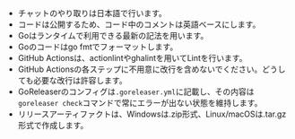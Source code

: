 - チャットのやり取りは日本語で行います。
- コードは公開するため、コード中のコメントは英語ベースにします。
- Goはランタイムで利用できる最新の記法を用います。
- Goのコードはgo fmtでフォーマットします。
- GitHub Actionsは、actionlintやghalintを用いてLintを行います。
- GitHub Actionsの各ステップに不用意に改行を含めないでください。どうしても必要な改行は許容します。
- GoReleaserのコンフィグは`.goreleaser.yml`に記載し、その内容は`goreleaser check`コマンドで常にエラーが出ない状態を維持します。
- リリースアーティファクトは、Windowsは.zip形式、Linux/macOSは.tar.gz形式で作成します。
